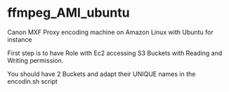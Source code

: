 # ffmpeg_AMI_ubuntu
Canon MXF Proxy encoding machine on Amazon Linux with Ubuntu for instance

First step is to have Role with Ec2 accessing S3 Buckets with Reading and Writing permission.

You should have 2 Buckets and adapt their UNIQUE names in the encodin.sh script
